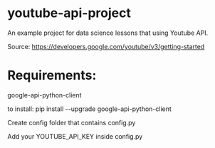 # youtube-api-project
An example project for data science lessons that using Youtube API.

Source: https://developers.google.com/youtube/v3/getting-started

# Requirements:

google-api-python-client

to install: pip install --upgrade google-api-python-client

Create config folder that contains config.py

Add your YOUTUBE_API_KEY inside config.py

